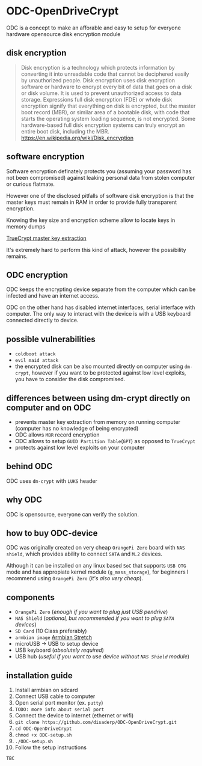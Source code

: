 # ODC-OpenDriveCrypt
ODC is a concept to make an afforable and easy to setup for everyone hardware opensource disk encryption module

## disk encryption
> Disk encryption is a technology which protects information by converting it into unreadable code that cannot be deciphered easily by unauthorized people. Disk encryption uses disk encryption software or hardware to encrypt every bit of data that goes on a disk or disk volume. It is used to prevent unauthorized access to data storage.
Expressions full disk encryption (FDE) or whole disk encryption signify that everything on disk is encrypted, but the master boot record (MBR), or similar area of a bootable disk, with code that starts the operating system loading sequence, is not encrypted. Some hardware-based full disk encryption systems can truly encrypt an entire boot disk, including the MBR.
> https://en.wikipedia.org/wiki/Disk_encryption

## software encryption
Software encryption definately protects you (assuming your password has not been compromised) against leaking personal data from stolen computer or curious flatmate.

However one of the disclosed pitfalls of software disk encryption is that the master keys must remain in RAM in order to provide fully transparent encryption.

Knowing the key size and encryption scheme allow to locate keys in memory dumps

[TrueCrypt master key extraction](https://volatility-labs.blogspot.com/2014/01/truecrypt-master-key-extraction-and.html)

It's extremely hard to perform this kind of attack, however the possibility remains.

## ODC encryption
ODC keeps the encrypting device separate from the computer which can be infected and have an internet access.

ODC on the other hand has disabled internet interfaces, serial interface with computer. The only way to interact with the device is with a USB keyboard connected directly to device.

## possible vulnerabilities
* `coldboot attack`
* `evil maid attack`
* the encrypted disk can be also mounted directly on computer using `dm-crypt`, however if you want to be protected against low level exploits, you have to consider the disk compromised.

## differences between using dm-crypt directly on computer and on ODC
* prevents master key extraction from memory on running computer (computer has no knowledge of being encrypted)
* ODC allows `MBR` record encryption
* ODC allows to setup `GUID Partition Table`(`GPT`) as opposed to `TrueCrypt`
* protects against low level exploits on your computer

## behind ODC
ODC uses `dm-crypt` with `LUKS` header

## why ODC
ODC is opensource, everyone can verify the solution. 

## how to buy ODC-device
ODC was originally created on very cheap `OrangePi Zero` board with `NAS shield`, which provides ability to connect `SATA` and `M.2` devices. 

Although it can be installed on any linux based `SoC` that supports `USB OTG` mode and has appropiate kernel module (`g_mass_storage`), for beginners I recommend using `OrangePi Zero` (*it's also very cheap*).

## components
* `OrangePi Zero` (*enough if you want to plug just USB pendrive*)
* `NAS Shield` (*optional, but recommended if you want to plug `SATA` devices*)
* `SD Card` (10 Class preferably)
* `armbian image` [Armbian Stretch](https://www.armbian.com/orange-pi-zero/)
* microUSB -> USB to setup device
* USB keyboard (*absolutely required*)
* USB hub (*useful if you want to use device without `NAS Shield` module*)

## installation guide
1. Install armbian on sdcard
2. Connect USB cable to computer
3. Open serial port monitor (ex. `putty`)
4. `TODO: more info about serial port`
5. Connect the device to internet (ethernet or wifi)
6. `git clone https://github.com/disaderp/ODC-OpenDriveCrypt.git`
7. `cd ODC-OpenDriveCrypt`
8. `chmod +x ODC-setup.sh`
9. `./ODC-setup.sh`
10. Follow the setup instructions


`TBC`
